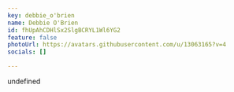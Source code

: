 ```yaml
---
key: debbie_o'brien
name: Debbie O'Brien
id: fhUpAhCDHlSx2SlgBCRYL1Wl6YG2
feature: false
photoUrl: https://avatars.githubusercontent.com/u/13063165?v=4
socials: []

---
```


undefined
